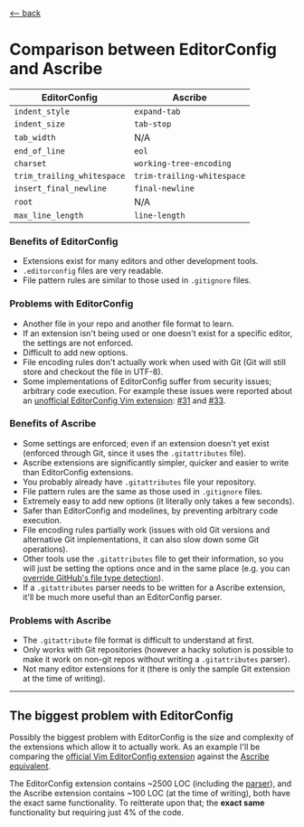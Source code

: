 <title>Ascribe vs EditorConfig</title>

[\<-- back](../)

# Comparison between EditorConfig and Ascribe

<!--
Many of Ascribe's options are enforced at the VCS level, so there is less to
worry about if someone is not using an Ascribe extension.

`.editorconfig` parsers are not as useful as `.gitattributes` parsers.
-->

| EditorConfig               | Ascribe                    |
|----------------------------|----------------------------|
| `indent_style`             | `expand-tab`               |
| `indent_size`              | `tab-stop`                 |
| `tab_width`                | N/A                        |
| `end_of_line`              | `eol`                      |
| `charset`                  | `working-tree-encoding`    |
| `trim_trailing_whitespace` | `trim-trailing-whitespace` |
| `insert_final_newline`     | `final-newline`            |
| `root`                     | N/A                        |
| `max_line_length`          | `line-length`              |

### Benefits of EditorConfig

- Extensions exist for many editors and other development tools.
- `.editorconfig` files are very readable.
- File pattern rules are similar to those used in `.gitignore` files.

### Problems with EditorConfig

- Another file in your repo and another file format to learn.
- If an extension isn't being used or one doesn't exist for a specific editor,
  the settings are not enforced.
- Difficult to add new options.
- File encoding rules don't actually work when used with Git (Git will still
  store and checkout the file in UTF-8).
- Some implementations of EditorConfig suffer from security issues; arbitrary
  code execution. For example these issues were reported about an
  [unofficial EditorConfig Vim extension](https://github.com/sgur/vim-editorconfig):
  [#31](https://github.com/sgur/vim-editorconfig/issues/33) and
  [#33](https://github.com/sgur/vim-editorconfig/issues/31).

### Benefits of Ascribe

- Some settings are enforced; even if an extension doesn't yet exist (enforced
  through Git, since it uses the `.gitattributes` file).
- Ascribe extensions are significantly simpler, quicker and easier to write
  than EditorConfig extensions.
- You probably already have `.gitattributes` file your repository.
- File pattern rules are the same as those used in `.gitignore` files.
- Extremely easy to add new options (it literally only takes a few seconds).
- Safer than EditorConfig and modelines, by preventing arbitrary code
  execution.
- File encoding rules partially work (issues with old Git versions and
  alternative Git implementations, it can also slow down some Git operations).
- Other tools use the `.gitattributes` file to get their information, so you
  will just be setting the options once and in the same place (e.g. you can
  [override GitHub's file type detection](https://github.com/github/linguist#overrides)).
- If a `.gitattributes` parser needs to be written for a Ascribe extension,
  it'll be much more useful than an EditorConfig parser.

### Problems with Ascribe

- The `.gitattribute` file format is difficult to understand at first.
- Only works with Git repositories (however a hacky solution is possible to
  make it work on non-git repos without writing a `.gitattributes` parser).
- Not many editor extensions for it (there is only the sample Git extension at
  the time of writing).

---

## The biggest problem with EditorConfig

Possibly the biggest problem with EditorConfig is the size and complexity of
the extensions which allow it to actually work. As an example I'll be comparing
the [official Vim EditorConfig extension](https://github.com/editorconfig/editorconfig-vim)
against the [Ascribe equivalent](https://git.sr.ht/~axvr/constconf.vim/).

The EditorConfig extension contains ~2500 LOC (including the
[parser](https://github.com/editorconfig/editorconfig-core-py)), and the
Ascribe extension contains ~100 LOC (at the time of writing), both have the
exact same functionality. To reitterate upon that; the **exact same**
functionality but requiring just 4% of the code.
